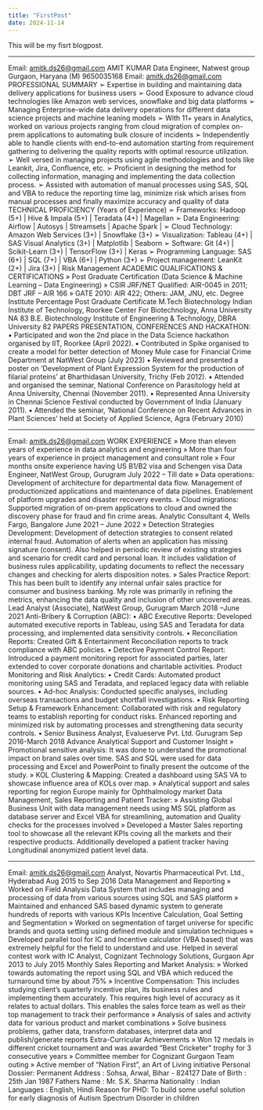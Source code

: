 ```yaml
---
title: "FirstPost"
date: 2024-11-14
---
```

This will be my fisrt blogpost.

____________________________________________________________________________________________________________
Email: amitk.ds26@gmail.com
AMIT KUMAR
Data Engineer, Natwest group
Gurgaon, Haryana
(M) 9650035168 Email: amitk.ds26@gmail.com
PROFESSIONAL SUMMARY
➢
Expertise in building and maintaining data delivery applications for business users
➢
Good Exposure to advance cloud technologies like Amazon web services, snowflake and big data platforms
➢
Managing Enterprise-wide data delivery operations for different data science projects and machine leaning models
➢
With 11+ years in Analytics, worked on various projects ranging from cloud migration of complex on-prem applications to automating bulk closure of incidents
➢
Independently able to handle clients with end-to-end automation starting from requirement gathering to delivering the quality reports with optimal resource utilization.
➢
Well versed in managing projects using agile methodologies and tools like Leankit, Jira, Confluence, etc.
➢
Proficient in designing the method for collecting information, managing and implementing the data collection process.
➢
Assisted with automation of manual processes using SAS, SQL and VBA to reduce the reporting time lag, minimize risk which arises from manual processes and finally maximize accuracy and quality of data
TECHNICAL PROFICIENCY (Years of Experience)
➢
Frameworks: Hadoop (5+) | Hive & Impala (5+) | Teradata (4+) | Magellan
➢
Data Engineering: Airflow | Autosys | Streamsets | Apache Spark |
➢
Cloud Technology: Amazon Web Services (3+) | Snowflake (3+)
➢
Visualization: Tableau (4+) | SAS Visual Analytics (3+) | Matplotlib | Seaborn
➢
Software: Git (4+) | Scikit-Learn (3+) | TensorFlow (3+) | Keras
➢
Programming Language: SAS (6+) | SQL (7+) | VBA (6+) | Python (3+)
➢
Project management: LeanKit (2+) | Jira (3+) | Risk Management
ACADEMIC QUALIFICATIONS & CERTIFICATIONS
»
Post Graduate Certification (Data Science & Machine Learning – Data Engineering)
»
CSIR JRF/NET Qualified: AIR-0045 in 2011; DBT JRF – AIR 166
»
GATE 2010: AIR 422; Others: JAM, JNU, etc. Degree Institute Percentage
Post Graduate Certificate
M.Tech Biotechnology
Indian Institute of Technology, Roorkee
Center For Biotechnology, Anna University
NA
83
B.E. Biotechnology
Institute of Engineering & Technology, DBRA University
82
PAPERS PRESENTATION, CONFERENCES AND HACKATHON:
▪
Participated and won the 2nd place in the Data Science hackathon organised by IIT, Roorkee (April 2022).
▪
Contributed in Spike organised to create a model for better detection of Money Mule case for Financial Crime
Department at NatWest Group (July 2023)
▪
Reviewed and presented a poster on ‘Development of Plant Expression System for the production of filarial proteins’ at Bharthidasan University, Trichy (Feb 2012).
▪
Attended and organised the seminar, National Conference on Parasitology held at Anna University, Chennai (November 2011).
▪
Represented Anna University in Chennai Science Festival conducted by Government of India (January 2011).
▪
Attended the seminar, ‘National Conference on Recent Advances in Plant Sciences’ held at Society of Applied Science, Agra (February 2010)
____________________________________________________________________________________________________________
Email: amitk.ds26@gmail.com
WORK EXPERIENCE
»
More than eleven years of experience in data analytics and engineering
»
More than four years of experience in project management and consultant role
»
Four months onsite experience having US B1/B2 visa and Schengen visa
Data Engineer, NatWest Group, Gurugram July 2022 – Till date
»
Data operations: Development of architecture for departmental data flow. Management of productionized applications and maintenance of data pipelines. Enablement of platform upgrades and disaster recovery events.
»
Cloud migrations: Supported migration of on-prem applications to cloud and owned the discovery phase for fraud and fin crime areas.
Analytic Consultant 4, Wells Fargo, Bangalore June 2021 – June 2022
»
Detection Strategies Development: Development of detection strategies to consent related internal fraud. Automation of alerts when an application has missing signature (consent). Also helped in periodic review of existing strategies and scenario for credit card and personal loan. It includes validation of business rules applicability, updating documents to reflect the necessary changes and checking for alerts disposition notes.
»
Sales Practice Report: This has been built to identify any internal unfair sales practice for consumer and business banking. My role was primarily in refining the metrics, enhancing the data quality and inclusion of other uncovered areas. Lead Analyst (Associate), NatWest Group, Gurugram March 2018 –June 2021
Anti-Bribery & Corruption (ABC):
•
ABC Executive Reports: Developed automated executive reports in Tableau, using SAS and Teradata for data processing, and implemented data sensitivity controls.
•
Reconciliation Reports: Created Gift & Entertainment Reconciliation reports to track compliance with ABC policies.
•
Detective Payment Control Report: Introduced a payment monitoring report for associated parties, later extended to cover corporate donations and charitable activities.
Product Monitoring and Risk Analytics:
•
Credit Cards: Automated product monitoring using SAS and Teradata, and replaced legacy data with reliable sources.
•
Ad-hoc Analysis: Conducted specific analyses, including overseas transactions and budget shortfall investigations.
•
Risk Reporting Setup & Framework Enhancement: Collaborated with risk and regulatory teams to establish reporting for conduct risks. Enhanced reporting and minimized risk by automating processes and strengthening data security controls.
•
Senior Business Analyst, Evalueserve Pvt. Ltd. Gurugram Sep 2016-March 2018
Advance Analytical Support and Customer Insight
»
Promotional sensitive analysis: It was done to understand the promotional impact on brand sales over time. SAS and SQL were used for data processing and Excel and PowerPoint to finally present the outcome of the study.
»
KOL Clustering & Mapping: Created a dashboard using SAS VA to showcase influence area of KOLs over map.
»
Analytical support and sales reporting for region Europe mainly for Ophthalmology market
Data Management, Sales Reporting and Patient Tracker:
»
Assisting Global Business Unit with data management needs using MS SQL platform as database server and Excel VBA for streamlining, automation and Quality checks for the processes involved
»
Developed a Master Sales reporting tool to showcase all the relevant KPIs coving all the markets and their respective products. Additionally developed a patient tracker having Longitudinal anonymized patient level data.
____________________________________________________________________________________________________________
Email: amitk.ds26@gmail.com
Analyst, Novartis Pharmaceutical Pvt. Ltd., Hyderabad Aug 2015 to Sep 2016
Data Management and Reporting
»
Worked on Field Analysis Data System that includes managing and processing of data from various sources using SQL and SAS platform
»
Maintained and enhanced SAS based dynamic system to generate hundreds of reports with various KPIs
Incentive Calculation, Goal Setting and Segmentation
»
Worked on segmentation of target universe for specific brands and quota setting using defined module and simulation techniques
»
Developed parallel tool for IC and Incentive calculator (VBA based) that was extremely helpful for the field to understand and use. Helped in several contest work with IC
Analyst, Cognizant Technology Solutions, Gurgaon Apr 2013 to July 2015
Monthly Sales Reporting and Market Analysis:
»
Worked towards automating the report using SQL and VBA which reduced the turnaround time by about 75%
»
Incentive Compensation: This includes studying client’s quarterly incentive plan, its business rules and implementing them accurately. This requires high level of accuracy as it relates to actual dollars. This enables the sales force team as well as their top management to track their performance
»
Analysis of sales and activity data for various product and market combinations
»
Solve business problems, gather data, transform databases, interpret data and publish/generate reports Extra-Curricular Achievements
»
Won 12 medals in different cricket tournament and was awarded “Best Cricketer” trophy for 3 consecutive years
»
Committee member for Cognizant Gurgaon Team outing
»
Active member of “Nation First”, an Art of Living initiative
Personal Dossier:
Permanent Address : Sohsa, Arwal, Bihar - 824127
Date of Birth : 25th Jan 1987 Fathers Name : Mr. S.K. Sharma
Nationality : Indian Languages : English, Hindi
Reason for PHD: To build some useful solution for early diagnosis of Autism Spectrum Disorder in children
